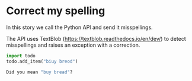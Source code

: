 # Correct my spelling

In this story we call the Python API and send it misspellings.

The API uses TextBlob (https://textblob.readthedocs.io/en/dev/)
to detect misspellings and raises an exception with a correction.



```python
import todo
todo.add_item("biuy breod")

```



```python
Did you mean "buy bread"?
```

